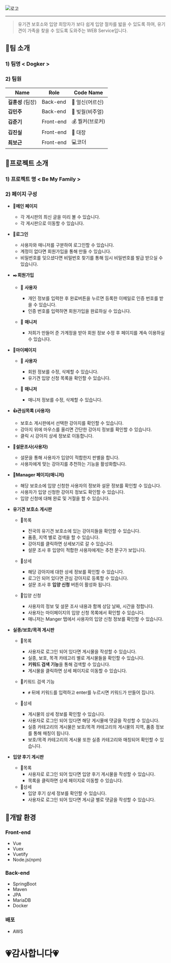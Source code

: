 ![로고](C:\Users\multicampus\Desktop\BeMyFamily\s03p13b201\로고.png)

___

> 유기견 보호소와 입양 희망자가 보다 쉽게 입양 절차를 밟을 수 있도록 하여, 유기견이 가족을 찾을 수 있도록 도와주는 WEB Service입니다.



## :dog:팀 소개

### 1) 팀명 < Dogker >

### 2) 팀원

| <center>Name</center> | <center>Role</center> | <center>Code Name</center> |
| --------------------- | --------------------- | -------------------------- |
| **길훈성** (팀장)     | Back-end              | :older_man: 얼신(어르신)   |
| **김민주**            | Back-end              | :princess: 빚월(비주얼)    |
| **김준기**            | Front-end             | :moneybag: 붤커(브로커)    |
| **김진실**            | Front-end             | :crown: 대장               |
| **최보근**            | Front-end             | :computer:코더             |



## :dog:프로젝트 소개

### 1) 프로젝트 명 < Be My Family >

### 2) 페이지 구성

- :closed_book:**메인 페이지**

  - 각 게시판의 최신 글을 미리 볼 수 있습니다.
  - 각 게시판으로 이동할 수 있습니다.

  

- :round_pushpin:**로그인**

  - 사용자와 매니저를 구분하여 로그인할 수 있습니다.
  - 계정이 없다면 회원가입을 통해 만들 수 있습니다.
  - 비밀번호를 잊으셨다면 비밀번호 찾기를 통해 임시 비밀번호를 발급 받으실 수 있습니다.

  

- :black_nib:**회원가입**

  - :woman: **사용자**

    - 개인 정보를 입력한 후 완료버튼을 누르면 등록한 이메일로 인증 번호를 받을 수 있습니다.
    - 인증 번호를 입력하면 회원가입을 완료하실 수 있습니다.

  - :office: **매니저**

    - 저희가 만들어 준 가계정을 받아 회원 정보 수정 후 페이지를 계속 이용하실 수 있습니다.

    

- **:raising_hand:마이페이지**

  - :woman: **사용자**

    - 회원 정보를 수정, 삭제할 수 있습니다.
    - 유기견 입양 신청 목록을 확인할 수 있습니다.

  - :office: **매니저**

    - 매니저 정보를 수정, 삭제할 수 있습니다.

    

- **:+1:관심목록 (사용자)**

  - 보호소 게시판에서 선택한 강아지를 확인할 수 있습니다.
  - 강아지 위에 마우스를 올리면 간단한 강아지 정보를 확인할 수 있습니다.
  - 클릭 시 강아지 상세 정보로 이동합니다.

  

- **:page_with_curl:설문조사(사용자)**

  - 설문을 통해 사용자가 입양이 적합한지 판별을 합니다.
  - 사용자에게 맞는 강아지를 추천하는 기능을 활성화합니다.

  

- **:office:Manager 페이지(매니저)**

  - 해당 보호소에 입양 신청한 사용자의 정보와 설문 정보를 확인할 수 있습니다.
  - 사용자가 입양 신청한 강아지 정보도 확인할 수 있습니다.
  - 입양 신청에 대해 완료 및 거절을 할 수 있습니다.

  

- **유기견 보호소 게시판**

  - :pushpin:목록 

    - 전국의 유기견 보호소에 있는 강아지들을 확인할 수 있습니다.
    - 품종, 지역 별로 검색을 할 수 있습니다.
    - 강아지를 클릭하면 상세보기로 갈 수 있습니다.
    - 설문 조사 후 입양이 적합한 사용자에게는 추천 문구가 보입니다.

  - :pushpin:상세

    - 해당 강아지에 대한 상세 정보를 확인할 수 있습니다.
    - 로그인 되어 있다면 관심 강아지로 등록할 수 있습니다.
    - 설문 조사 후 **입양 신청** 버튼이 활성화 됩니다.

  - :pushpin:입양 신청

    - 사용자의 정보 및 설문 조사 내용과 함께 상담 날짜, 시간을 정합니다.
    - 사용자는 마이페이지의 입양 신청 목록에서 확인할 수 있습니다.
    - 매니저는 Manger 탭에서 사용자의 입양 신청 정보를 확인할 수 있습니다.

    

- **실종/보호/목격 게시판**

  - :pushpin:목록

    - 사용자로 로그인 되어 있다면 게시물을 작성할 수 있습니다.
    - 실종, 보호, 목격 카테고리 별로 게시물들을 확인할 수 있습니다.
    - **키워드 검색 기능**을 통해 검색할 수 있습니다.
    - 게시물을 클릭하면 상세 페이지로 이동할 수 있습니다.

  - :pushpin:키워드 검색 기능

    - `#` 뒤에 키워드를 입력하고 enter를 누르시면 키워드가 만들어 집니다.

  - :pushpin:상세

    - 게시물의 상세 정보를 확인할 수 있습니다.
    - 사용자로 로그인 되어 있다면 해당 게시물에 댓글을 작성할 수 있습니다.
    - 실종 카테고리의 게시물은 보호/목격 카테고리의 게시물의 지역, 품종 정보를 통해 매칭이 됩니다.
    - 보호/목격 카테고리의 게시물 또한 실종 카테고리와 매칭되어 확인할 수 있습니다.

    

- **입양 후기 게시판**

  - :pushpin:목록
    - 사용자로 로그인 되어 있다면 입양 후기 게시물을 작성할 수 있습니다.
    - 목록을 클릭하면 상세 페이지로 이동할 수 있습니다.
  - :pushpin:상세
    - 입양 후기 상세 정보를 확인할 수 있습니다.
    - 사용자로 로그인 되어 있다면 게시글 별로 댓글을 작성할 수 있습니다.



## :dog:개발 환경

### Front-end

- Vue
- Vuex
- Vuetify
- Node.js(npm)

### Back-end

- SpringBoot
- Maven
- JPA
- MariaDB
- Docker

### 배포

- AWS



# :heartpulse:감사합니다:heartpulse: